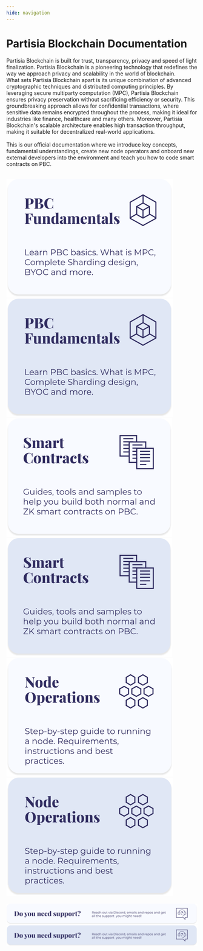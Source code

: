 ```yaml
---
hide: navigation
---
```


<div class="front-page-text-wrapper">

<h1 style="font-weight: bold;">Partisia Blockchain Documentation</h1>

Partisia Blockchain is built for trust, transparency, privacy and speed of light finalization. Partisia Blockchain is a pioneering technology that redefines the way we approach privacy and scalability in the world of blockchain.
<br> 
What sets Partisia Blockchain apart is its unique combination of advanced cryptographic techniques and distributed computing principles. By leveraging secure multiparty computation (MPC), Partisia Blockchain ensures privacy preservation without sacrificing efficiency or security. This groundbreaking approach allows for confidential transactions, where sensitive data remains encrypted throughout the process, making it ideal for industries like finance, healthcare and many others. Moreover, Partisia Blockchain's scalable architecture enables high transaction throughput, making it suitable for decentralized real-world applications. 
<br><br>
This is our official documentation where we introduce key concepts, fundamental understandings, create new node operators and onboard new external developers into the environment and teach you how to code smart contracts on PBC.

</div>

<br>



<div class="front-page-pictures-wrapper">
    <div class="front-page-hover-wrap">
        <a href="pbc-fundamentals/introduction-to-the-fundamentals.html">
            <img src="assets/categories/pbc-fundamentals.svg" alt="PBC Fundamentals" class="front-page-pictures front-page-pictures-top" />
        </a>
        <a href="pbc-fundamentals/introduction-to-the-fundamentals.html"> 
            <img src="assets/categories/pbc-fundamentals-hover.svg" alt="PBC Fundamentals" class="front-page-pictures-hover" />
        </a>
    </div>
    <div class="front-page-hover-wrap">
        <a href="smart-contracts/introduction-to-smart-contracts.html">
            <img src="assets/categories/smart-contracts.svg" alt="Smart Contracts" class="front-page-pictures front-page-pictures-top" />
        </a>
        <a href="smart-contracts/introduction-to-smart-contracts.html">
            <img src="assets/categories/smart-contracts-hover.svg" alt="Smart Contracts" class="front-page-pictures-hover" />
        </a>
    </div>
    <div class="front-page-hover-wrap">
        <a href="node-operations/what-is-a-node-operator.html">
            <img src="assets/categories/node-operations.svg" alt="Node Operations" class="front-page-pictures front-page-pictures-top" />
        </a>
        <a href="node-operations/what-is-a-node-operator.html">
            <img src="assets/categories/node-operations-hover.svg" alt="Smart Contracts" class="front-page-pictures-hover" />
        </a>
    </div>

<br>
<div class="front-page-hover-wrap">
    <a href="get-support-from-pbc-community.html">
        <img src="assets/categories/need-support.svg" alt="Need support?" class="front-page-pictures front-page-pictures-bot" />
    </a>
    <a href="get-support-from-pbc-community.html">
        <img src="assets/categories/need-support-hover.svg" alt="Smart Contracts" class="front-page-pictures-hover front-page-pictures-bot-hover" />
    </a>
</div>
<div class="front-page-hover-wrap">
    <a href="get-support-from-pbc-community.html">
        <img src="assets/categories/square-need-support.svg" alt="Need support?" class="front-page-pictures front-page-pictures-square front-page-pictures-top" style="display:none" />
    </a>
    <a href="get-support-from-pbc-community.html">
        <img src="assets/categories/square-need-support-hover.svg" alt="Smart Contracts" class="front-page-pictures-hover front-page-pictures-square-hover front-page-pictures-top"  style="display:none" />
    </a>
</div>
</div>